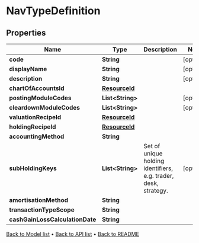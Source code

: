 

# NavTypeDefinition


## Properties

| Name | Type | Description | Notes |
|------------ | ------------- | ------------- | -------------|
|**code** | **String** |  |  [optional] |
|**displayName** | **String** |  |  [optional] |
|**description** | **String** |  |  [optional] |
|**chartOfAccountsId** | [**ResourceId**](ResourceId.md) |  |  |
|**postingModuleCodes** | **List&lt;String&gt;** |  |  [optional] |
|**cleardownModuleCodes** | **List&lt;String&gt;** |  |  [optional] |
|**valuationRecipeId** | [**ResourceId**](ResourceId.md) |  |  |
|**holdingRecipeId** | [**ResourceId**](ResourceId.md) |  |  |
|**accountingMethod** | **String** |  |  |
|**subHoldingKeys** | **List&lt;String&gt;** | Set of unique holding identifiers, e.g. trader, desk, strategy. |  [optional] |
|**amortisationMethod** | **String** |  |  |
|**transactionTypeScope** | **String** |  |  |
|**cashGainLossCalculationDate** | **String** |  |  |



[Back to Model list](../README.md#documentation-for-models) &#8226; [Back to API list](../README.md#documentation-for-api-endpoints) &#8226; [Back to README](../README.md)


